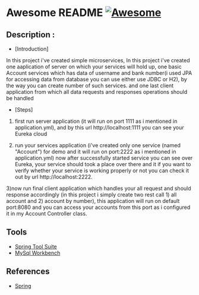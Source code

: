 
# Awesome README [![Awesome](https://cdn.rawgit.com/sindresorhus/awesome/d7305f38d29fed78fa85652e3a63e154dd8e8829/media/badge.svg)](https://github.com/sindresorhus/awesome)

## Description :

- [Introduction]

In this project i've created simple microservices, In this project i've created one aaplication of server on which your services will hold up, one basic Account services which has data of username and bank number(i used JPA for accessing data from database you can use either use JDBC or H2), by the way you can create number of such services. and one last client application from which all data requests and responses operations should be handled  

- [Steps]

1) first run server application (it will run on port 1111 as i mentioned in application.yml), and by this url http://localhost:1111 you can see your Eureka cloud

2) run your services application (i've created only one service (named "Account") for demo and it will run on port:2222 as i mentioned in application.yml) now after successfully started service you can see over Eureka, your service should took a place over there and it if you want to verify whether your service is working properly or not you can check it out by url http://localhost:2222.

3)now run final client application which handles your all request and should response accordingly (in this project i simply create two rest call 1) all account and 2) account by number), this application will run on default port:8080 and you can access your accounts from this port as i configured it in my Account Controller class.

## Tools

- [Spring Tool Suite](https://spring.io/tools)
- [MySql Workbench](https://www.mysql.com/products/workbench/)

## References

- [Spring](https://spring.io/blog/2015/07/14/microservices-with-spring)
